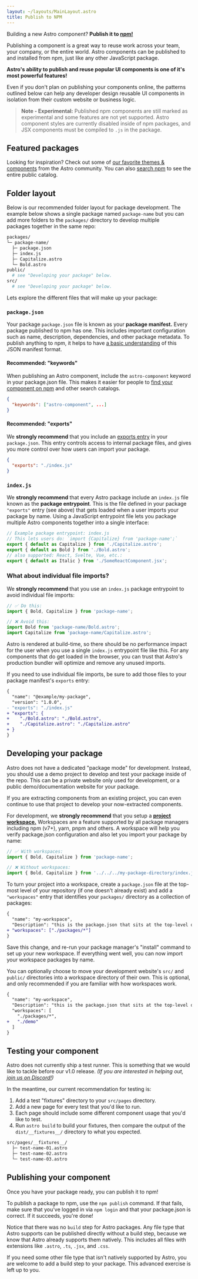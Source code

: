 ```yaml
---
layout: ~/layouts/MainLayout.astro
title: Publish to NPM
---
```


Building a new Astro component? **Publish it to [npm!][npm]**

Publishing a component is a great way to reuse work across your team, your company, or the entire world. Astro components can be published to and installed from npm, just like any other JavaScript package.

**Astro's ability to publish and reuse popular UI components is one of it's most powerful features!**

Even if you don't plan on publishing your components online, the patterns outlined below can help any developer design reusable UI components in isolation from their custom website or business logic.

> **Note - Experimental:** Published npm components are still marked as experimental and some features are not yet supported. Astro component styles are currently disabled inside of npm packages, and JSX components must be compiled to `.js` in the package.

## Featured packages

Looking for inspiration? Check out some of [our favorite themes & components][themes] from the Astro community. You can also [search npm][published-astro-components] to see the entire public catalog.

## Folder layout

Below is our recommended folder layout for package development. The example below shows a single package named `package-name` but you can add more folders to the `packages/` directory to develop multiple packages together in the same repo:

```bash
packages/
└─ package-name/
  ├─ package.json
  ├─ index.js
  ├─ Capitalize.astro
  └─ Bold.astro
public/
  # see "Developing your package" below.
src/
  # see "Developing your package" below.
```

Lets explore the different files that will make up your package:

### `package.json`

Your package `package.json` file is known as your **package manifest.** Every package published to npm has one. This includes important configuration such as name, description, dependencies, and other package metadata. To publish anything to npm, it helps to have [a basic understanding][creating-a-package.json] of this JSON manifest format.

#### Recommended: "keywords"

When publishing an Astro component, include the `astro-component` keyword in your package.json file. This makes it easier for people to [find your component on npm][published-astro-components] and other search catalogs.

```json
{
  "keywords": ["astro-component", ...]
}
```

#### Recommended: "exports"

We **strongly recommend** that you include an [exports entry][node-packages-api] in your `package.json`. This entry controls access to internal package files, and gives you more control over how users can import your package.

```json
{
  "exports": "./index.js"
}
```

### `index.js`

We **strongly recommend** that every Astro package include an `index.js` file known as the **package entrypoint**. This is the file defined in your package `"exports"` entry (see above) that gets loaded when a user imports your package by name. Using a JavaScript entrypoint file lets you package multiple Astro components together into a single interface:

```js
// Example package entrypoint: index.js
// This lets users do: `import {Capitalize} from 'package-name';`
export { default as Capitalize } from './Capitalize.astro';
export { default as Bold } from './Bold.astro';
// also supported: React, Svelte, Vue, etc.:
export { default as Italic } from './SomeReactComponent.jsx';
```

### What about individual file imports?

We **strongly recommend** that you use an `index.js` package entrypoint to avoid individual file imports:

```js
// ✅ Do this:
import { Bold, Capitalize } from 'package-name';

// ❌ Avoid this:
import Bold from 'package-name/Bold.astro';
import Capitalize from 'package-name/Capitalize.astro';
```

Astro is rendered at build-time, so there should be no performance impact for the user when you use a single `index.js` entrypoint file like this. For any components that do get loaded in the browser, you can trust that Astro's production bundler will optimize and remove any unused imports.

If you need to use individual file imports, be sure to add those files to your package manifest's `exports` entry:

```diff
{
  "name": "@example/my-package",
  "version": "1.0.0",
- "exports": "./index.js"
+ "exports": {
+    "./Bold.astro": "./Bold.astro",
+    "./Capitalize.astro": "./Capitalize.astro"
+ }
}
```

## Developing your package

Astro does not have a dedicated "package mode" for development. Instead, you should use a demo project to develop and test your package inside of the repo. This can be a private website only used for development, or a public demo/documentation website for your package.

If you are extracting components from an existing project, you can even continue to use that project to develop your now-extracted components.

For development, we **strongly recommend** that you setup a [**project workspace.**][node-packages-workspace] Workspaces are a feature supported by all package managers including npm (v7+), yarn, pnpm and others. A workspace will help you verify package.json configuration and also let you import your package by name:

```js
// ✅ With workspaces:
import { Bold, Capitalize } from 'package-name';

// ❌ Without workspaces:
import { Bold, Capitalize } from '../../../my-package-directory/index.js';
```

To turn your project into a workspace, create a `package.json` file at the top-most level of your repository (if one doesn't already exist) and add a `"workspaces"` entry that identifies your `packages/` directory as a collection of packages:

```diff
{
  "name": "my-workspace",
  "Description": "this is the package.json that sits at the top-level of your repo.",
+ "workspaces": ["./packages/*"]
}
```

Save this change, and re-run your package manager's "install" command to set up your new workspace. If everything went well, you can now import your workspace packages by name.

You can optionally choose to move your development website's `src/` and `public/` directories into a workspace directory of their own. This is optional, and only recommended if you are familiar with how workspaces work.

```diff
{
  "name": "my-workspace",
  "Description": "this is the package.json that sits at the top-level of your repo.",
  "workspaces": [
    "./packages/*",
+   "./demo"
  ]
}
```

## Testing your component

Astro does not currently ship a test runner. This is something that we would like to tackle before our v1.0 release. _(If you are interested in helping out, [join us on Discord!][astro-discord])_

In the meantime, our current recommendation for testing is:

1. Add a test "fixtures" directory to your `src/pages` directory.
2. Add a new page for every test that you'd like to run.
3. Each page should include some different component usage that you'd like to test.
4. Run `astro build` to build your fixtures, then compare the output of the `dist/__fixtures__/` directory to what you expected.

```bash
src/pages/__fixtures__/
  ├─ test-name-01.astro
  ├─ test-name-02.astro
  └─ test-name-03.astro
```

## Publishing your component

Once you have your package ready, you can publish it to npm!

To publish a package to npm, use the `npm publish` command. If that fails, make sure that you've logged in via `npm login` and that your package.json is correct. If it succeeds, you're done!

Notice that there was no `build` step for Astro packages. Any file type that Astro supports can be published directly without a build step, because we know that Astro already supports them natively. This includes all files with extensions like `.astro`, `.ts`, `.jsx`, and `.css`.

If you need some other file type that isn't natively supported by Astro, you are welcome to add a build step to your package. This advanced exercise is left up to you.

[themes]: /themes
[npm]: https://npmjs.com/
[accessible-astro-components]: https://www.npmjs.com/package/accessible-astro-components
[astro-static-tweet]: https://www.npmjs.com/package/@rebelchris/astro-static-tweet
[astro-seo]: https://github.com/jonasmerlin/astro-seo
[published-astro-components]: https://www.npmjs.com/search?q=keywords%3Aastro-component
[creating-a-package.json]: https://docs.npmjs.com/creating-a-package-json-file
[node-packages-api]: https://nodejs.org/api/packages.html
[node-packages-workspace]: https://docs.npmjs.com/cli/v7/configuring-npm/package-json#workspaces
[astro-discord]: https://astro.build/chat
